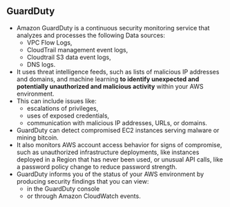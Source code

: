 ## GuardDuty

* Amazon GuardDuty is a continuous security monitoring service that analyzes and processes the following Data sources: 
  * VPC Flow Logs,
  * CloudTrail management event logs, 
  * Cloudtrail S3 data event logs, 
  * DNS logs.
* It uses threat intelligence feeds, such as lists of malicious IP addresses and domains, and machine learning **to identify unexpected and potentially unauthorized and malicious activity** within your AWS environment. 
* This can include issues like:
  * escalations of privileges, 
  * uses of exposed credentials, 
  * communication with malicious IP addresses, URLs, or domains. 
* GuardDuty can detect compromised EC2 instances serving malware or mining bitcoin.
* It also monitors AWS account access behavior for signs of compromise, such as unauthorized infrastructure deployments, like instances deployed in a Region that has never been used, or unusual API calls, like a password policy change to reduce password strength.
* GuardDuty informs you of the status of your AWS environment by producing security findings that you can view:
  *  in the GuardDuty console 
  *  or through Amazon CloudWatch events.